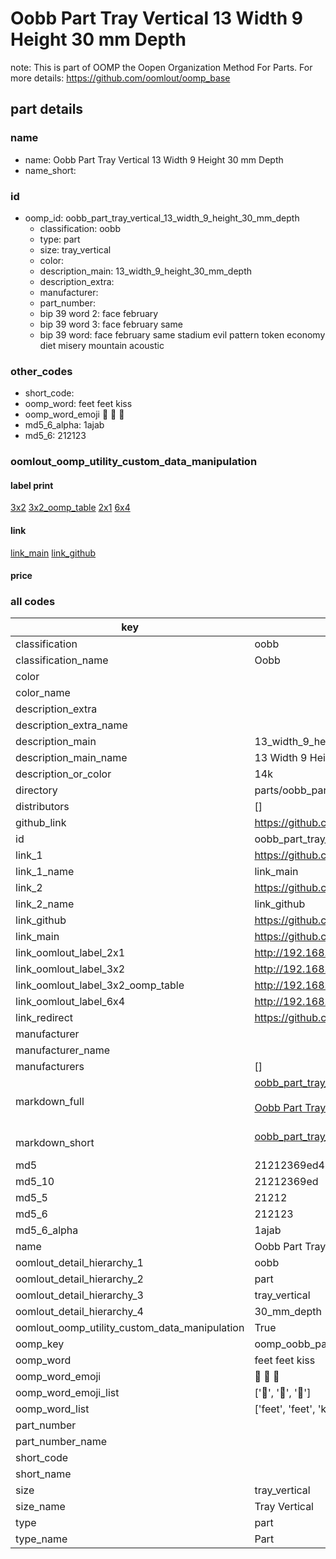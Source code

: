 # Oobb Part Tray Vertical 13 Width 9 Height 30 mm Depth  

note: This is part of OOMP the Oopen Organization Method For Parts. For more details: https://github.com/oomlout/oomp_base

##  part details
  







### name
* name: Oobb Part Tray Vertical 13 Width 9 Height 30 mm Depth
* name_short: 
### id
* oomp_id: oobb_part_tray_vertical_13_width_9_height_30_mm_depth
  * classification: oobb
  * type: part
  * size: tray_vertical
  * color: 
  * description_main: 13_width_9_height_30_mm_depth
  * description_extra: 
  * manufacturer: 
  * part_number: 
  * bip 39 word 2: face february
  * bip 39 word 3: face february same
  * bip 39 word: face february same stadium evil pattern token economy diet misery mountain acoustic

### other_codes
* short_code: 
* oomp_word: feet feet kiss
* oomp_word_emoji :feet: :feet: :kiss:
* md5_6_alpha: 1ajab
* md5_6: 212123






### oomlout_oomp_utility_custom_data_manipulation
#### label print
[3x2](http://192.168.1.245:1112/?label=oomp%201ajab)
[3x2_oomp_table](http://192.168.1.108:1112/?label=oomp%201ajab)
[2x1](http://192.168.1.242:1112/?label=oomp%201ajab)
[6x4](http://192.168.1.55:1112/?label=oomp%201ajab)    

#### link

[link_main](https://github.com/oomlout/oomlout_oomp_version_1_messy/tree/main/parts/oobb_part_tray_vertical_13_width_9_height_30_mm_depth) [link_github](https://github.com/oomlout/oomlout_oomp_version_1_messy/tree/main/parts/oobb_part_tray_vertical_13_width_9_height_30_mm_depth)                             

#### price







### all codes 
| key | value |  
| --- | --- |  
| classification | oobb |  
| classification_name | Oobb |  
| color |  |  
| color_name |  |  
| description_extra |  |  
| description_extra_name |  |  
| description_main | 13_width_9_height_30_mm_depth |  
| description_main_name | 13 Width 9 Height 30 mm Depth |  
| description_or_color | 14k |  
| directory | parts/oobb_part_tray_vertical_13_width_9_height_30_mm_depth |  
| distributors | [] |  
| github_link | https://github.com/oomlout/oomlout_oomp_part_src/tree/main/parts/oobb_part_tray_vertical_13_width_9_height_30_mm_depth |  
| id | oobb_part_tray_vertical_13_width_9_height_30_mm_depth |  
| link_1 | https://github.com/oomlout/oomlout_oomp_version_1_messy/tree/main/parts/oobb_part_tray_vertical_13_width_9_height_30_mm_depth |  
| link_1_name | link_main |  
| link_2 | https://github.com/oomlout/oomlout_oomp_version_1_messy/tree/main/parts/oobb_part_tray_vertical_13_width_9_height_30_mm_depth |  
| link_2_name | link_github |  
| link_github | https://github.com/oomlout/oomlout_oomp_version_1_messy/tree/main/parts/oobb_part_tray_vertical_13_width_9_height_30_mm_depth |  
| link_main | https://github.com/oomlout/oomlout_oomp_version_1_messy/tree/main/parts/oobb_part_tray_vertical_13_width_9_height_30_mm_depth |  
| link_oomlout_label_2x1 | http://192.168.1.242:1112/?label=oomp%201ajab |  
| link_oomlout_label_3x2 | http://192.168.1.245:1112/?label=oomp%201ajab |  
| link_oomlout_label_3x2_oomp_table | http://192.168.1.108:1112/?label=oomp%201ajab |  
| link_oomlout_label_6x4 | http://192.168.1.55:1112/?label=oomp%201ajab |  
| link_redirect | https://github.com/oomlout/oomlout_oomp_version_1_messy/tree/main/parts/oobb_part_tray_vertical_13_width_9_height_30_mm_depth |  
| manufacturer |  |  
| manufacturer_name |  |  
| manufacturers | [] |  
| markdown_full | [oobb_part_tray_vertical_13_width_9_height_30_mm_depth](none)<br>[](none)<br>[Oobb Part Tray Vertical 13 Width 9 Height 30 Mm Depth](none)<br><br> |  
| markdown_short | [oobb_part_tray_vertical_13_width_9_height_30_mm_depth](none)<br><br> |  
| md5 | 21212369ed463c7e8526fd3f7dd5128c |  
| md5_10 | 21212369ed |  
| md5_5 | 21212 |  
| md5_6 | 212123 |  
| md5_6_alpha | 1ajab |  
| name | Oobb Part Tray Vertical 13 Width 9 Height 30 mm Depth |  
| oomlout_detail_hierarchy_1 | oobb |  
| oomlout_detail_hierarchy_2 | part |  
| oomlout_detail_hierarchy_3 | tray_vertical |  
| oomlout_detail_hierarchy_4 | 30_mm_depth |  
| oomlout_oomp_utility_custom_data_manipulation | True |  
| oomp_key | oomp_oobb_part_tray_vertical_13_width_9_height_30_mm_depth |  
| oomp_word | feet feet kiss |  
| oomp_word_emoji | :feet: :feet: :kiss: |  
| oomp_word_emoji_list | [':feet:', ':feet:', ':kiss:'] |  
| oomp_word_list | ['feet', 'feet', 'kiss'] |  
| part_number |  |  
| part_number_name |  |  
| short_code |  |  
| short_name |  |  
| size | tray_vertical |  
| size_name | Tray Vertical |  
| type | part |  
| type_name | Part |  
